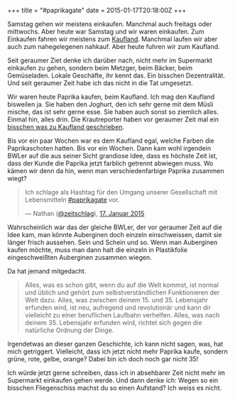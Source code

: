 +++
title = "#paprikagate"
date = 2015-01-17T20:18:00Z
+++

Samstag gehen wir meistens einkaufen. Manchmal auch freitags oder mittwochs. Aber heute war Samstag und wir waren einkaufen. Zum Einkaufen fahren wir meistens zum [Kaufland](http://de.wikipedia.org/wiki/Kaufland). Manchmal laufen wir aber auch zum nahegelegenen nahkauf. Aber heute fuhren wir zum Kaufland.

<!-- more -->

Seit geraumer Ziet denke ich darüber nach, nicht mehr im Supermarkt einkaufen zu gehen, sondern beim Metzger, beim Bäcker, beim Gemüseladen. Lokale Geschäfte, ihr kennt das. Ein bisschen Dezentralität. Und seit geraumer Zeit habe ich das nicht in die Tat umgesetzt.

Wir waren heute Paprika kaufen, beim Kaufland. Ich mag den Kaufland bisweilen ja. Sie haben den Joghurt, den ich sehr gerne mit dem Müsli mische, das ist sehr gerne esse. Sie haben auch sonst so ziemlich alles. Einmal hin, alles drin. Die Krautreporter haben vor geraumer Zeit mal ein [bisschen was zu Kaufland geschrieben](https://krautreporter.de/78--kaufland-kommt).

Bis vor ein paar Wochen war es dem Kaufland egal, welche Farben die Paprikaschoten hatten. Bis vor ein Wochen. Dann kam wohl irgendein BWLer auf die aus seiner Sicht grandiose Idee, dass es höchste Zeit ist, dass der Kunde die Paprika jetzt farblich getrennt abwiegen muss. Wo kämen wir denn da hin, wenn man verschiedenfarbige Paprika zusammen wiegt?

> Ich schlage als Hashtag für den Umgang unserer Gesellschaft mit Lebensmitteln <a href="https://twitter.com/hashtag/paprikagate?src=hash">#paprikagate</a> vor.
>
> — Nathan ([@zeitschlag](https://twitter.com/zeitschlag)), [17. Januar 2015](https://twitter.com/zeitschlag/status/556464435993509888)

Wahrscheinlich war das der gleiche BWLer, der vor geraumer Zeit auf die Idee kam, man könnte Auberginen doch einzeln einschweissen, damit sie länger frisch aussehen. Sein und Schein und so. Wenn man Auberginen kaufen möchte, muss man dann halt die einzeln in Plastikfolie eingeschweißten Auberginen zusammen wiegen.

Da hat jemand mitgedacht.

> Alles, was es schon gibt, wenn du auf die Welt kommst, ist normal und üblich und gehört zum selbstverständlichen Funktionieren der Welt dazu. Alles, was zwischen deinem 15. und 35. Lebensjahr erfunden wird, ist neu, aufregend und revolutionär und kann dir vielleicht zu einer beruflichen Laufbahn verhelfen. Alles, was nach deinem 35. Lebensjahr erfunden wird, richtet sich gegen die natürliche Ordnung der Dinge.

Irgendetwas an dieser ganzen Geschichte, ich kann nicht sagen, was, hat mich getriggert. Vielleicht, dass ich jetzt nicht mehr Paprika kaufe, sondern grüne, rote, gelbe, orange? Dabei bin ich doch noch gar nicht 35!

Ich würde jetzt gerne schreiben, dass ich in absehbarer Zeit nicht mehr im Supermarkt einkaufen gehen werde. Und dann denke ich: Wegen so ein bisschen Fliegenschiss machst du so einen Aufstand? Ich weiss es nicht.
